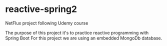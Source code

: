 # reactive-spring2
NetFlux project following Udemy course

The purpose of this project it's to practice reactive programming with Spring Boot
For this project we are using an embedded MongoDb database.
